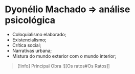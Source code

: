 # Dyonélio Machado $\Rightarrow$ análise psicológica

- Coloquialismo elaborado;
- Existencialismo;
- Crítica social;
- Narrativas urbana;
- Mistura do mundo exterior com o mundo interior;
> [!info] Principal Obra
> ![[Os ratos#Os Ratos]]